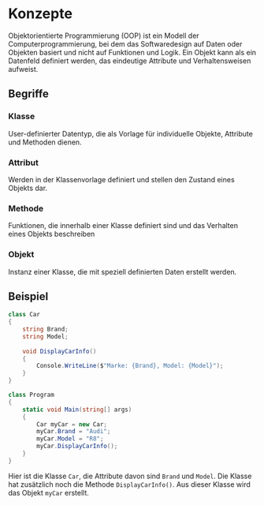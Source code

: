 # Konzepte

Objektorientierte Programmierung (OOP) ist ein Modell der Computerprogrammierung, bei dem das Softwaredesign auf Daten oder Objekten basiert und nicht auf Funktionen und Logik. Ein Objekt kann als ein Datenfeld definiert werden, das eindeutige Attribute und Verhaltensweisen aufweist.

## Begriffe

### Klasse

User-definierter Datentyp, die als Vorlage für individuelle Objekte, Attribute und Methoden dienen.

### Attribut

Werden in der Klassenvorlage definiert und stellen den Zustand eines Objekts dar.

### Methode

Funktionen, die innerhalb einer Klasse definiert sind und das Verhalten eines Objekts beschreiben

### Objekt

Instanz einer Klasse, die mit speziell definierten Daten erstellt werden.

## Beispiel

````C#
class Car
{
    string Brand;
    string Model;
    
    void DisplayCarInfo() 
    {
        Console.WriteLine($"Marke: {Brand}, Model: {Model}");
    }
}

class Program 
{
    static void Main(string[] args)
    {
        Car myCar = new Car;
        myCar.Brand = "Audi";
        myCar.Model = "R8";
        myCar.DisplayCarInfo();
    }
}
````

Hier ist die Klasse `Car`, die Attribute davon sind `Brand` und `Model`. Die Klasse hat zusätzlich noch die Methode `DisplayCarInfo()`. Aus dieser 
Klasse wird das Objekt `myCar` erstellt.
